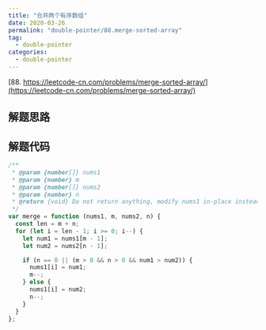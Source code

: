 ```yaml
---
title: "合并两个有序数组"
date: 2020-03-26
permalink: "double-pointer/88.merge-sorted-array"
tag:
  - double-pointer
categories:
  - double-pointer
---
```


[88. https://leetcode-cn.com/problems/merge-sorted-array/](https://leetcode-cn.com/problems/merge-sorted-array/)

## 解题思路

## 解题代码

```js
/**
 * @param {number[]} nums1
 * @param {number} m
 * @param {number[]} nums2
 * @param {number} n
 * @return {void} Do not return anything, modify nums1 in-place instead.
 */
var merge = function (nums1, m, nums2, n) {
  const len = m + n;
  for (let i = len - 1; i >= 0; i--) {
    let num1 = nums1[m - 1];
    let num2 = nums2[n - 1];

    if (n == 0 || (m > 0 && n > 0 && num1 > num2)) {
      nums1[i] = num1;
      m--;
    } else {
      nums1[i] = num2;
      n--;
    }
  }
};
```
